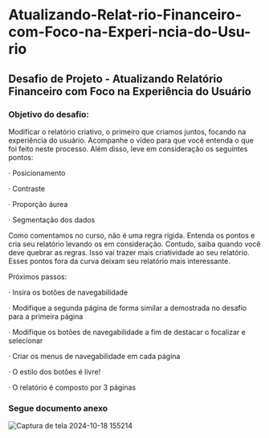 # Atualizando-Relat-rio-Financeiro-com-Foco-na-Experi-ncia-do-Usu-rio
## Desafio de Projeto - Atualizando Relatório Financeiro com Foco na Experiência do Usuário
### Objetivo do desafio:
Modificar o relatório criativo, o primeiro que criamos juntos, focando na experiência do usuário. Acompanhe o vídeo para que você entenda o que foi feito neste processo. Além disso, leve em consideração os seguintes pontos:

· Posicionamento

· Contraste

· Proporção áurea

· Segmentação dos dados


Como comentamos no curso, não é uma regra rígida. Entenda os pontos e cria seu relatório levando os em consideração. Contudo, saiba quando você deve quebrar as regras. Isso vai trazer mais criatividade ao seu relatório. Esses pontos fora da curva deixam seu relatório mais interessante.


Próximos passos:

· Insira os botões de navegabilidade

· Modifique a segunda página de forma similar a demostrada no desafio para a primeira página

· Modifique os botões de navegabilidade a fim de destacar o focalizar e selecionar

· Criar os menus de navegabilidade em cada página

· O estilo dos botões é livre!

· O relatório é composto por 3 páginas

### Segue documento anexo
![Captura de tela 2024-10-18 155214](https://github.com/user-attachments/assets/03f33be9-30f7-4d3c-b749-de66e627f1f1)


